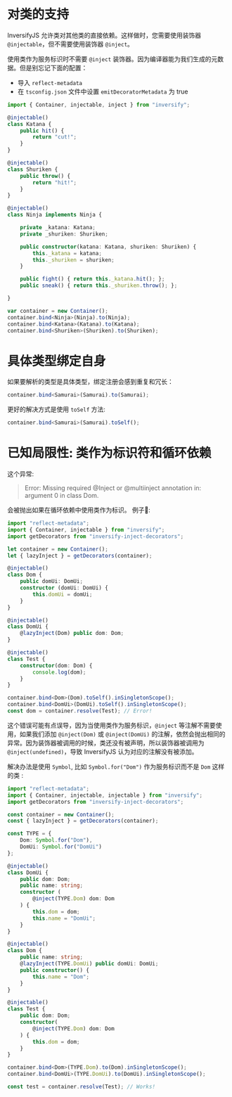 # 对类的支持
InversifyJS 允许类对其他类的直接依赖。这样做时，您需要使用装饰器 `@injectable`，但不需要使用装饰器 `@inject`。

使用类作为服务标识时不需要 `@inject` 装饰器。因为编译器能为我们生成的元数据。但是别忘记下面的配置：

- 导入 `reflect-metadata`
- 在 `tsconfig.json` 文件中设置 `emitDecoratorMetadata` 为 true

```ts
import { Container, injectable, inject } from "inversify";

@injectable()
class Katana {
    public hit() {
        return "cut!";
    }
}

@injectable()
class Shuriken {
    public throw() {
        return "hit!";
    }
}

@injectable()
class Ninja implements Ninja {

    private _katana: Katana;
    private _shuriken: Shuriken;

    public constructor(katana: Katana, shuriken: Shuriken) {
        this._katana = katana;
        this._shuriken = shuriken;
    }

    public fight() { return this._katana.hit(); };
    public sneak() { return this._shuriken.throw(); };

}

var container = new Container();
container.bind<Ninja>(Ninja).to(Ninja);
container.bind<Katana>(Katana).to(Katana);
container.bind<Shuriken>(Shuriken).to(Shuriken);
```

# 具体类型绑定自身
如果要解析的类型是具体类型，绑定注册会感到重复和冗长：

```ts
container.bind<Samurai>(Samurai).to(Samurai);
```
更好的解决方式是使用 `toSelf` 方法:

```ts
container.bind<Samurai>(Samurai).toSelf();
```

# 已知局限性: 类作为标识符和循环依赖

这个异常:

> Error: Missing required @Inject or @multiinject annotation in: argument 0 in class Dom.

会被抛出如果在循环依赖中使用类作为标识。 例子:

```ts
import "reflect-metadata";
import { Container, injectable } from "inversify";
import getDecorators from "inversify-inject-decorators";

let container = new Container();
let { lazyInject } = getDecorators(container);

@injectable()
class Dom {
    public domUi: DomUi;
    constructor (domUi: DomUi) {
        this.domUi = domUi;
    }
}

@injectable()
class DomUi {
    @lazyInject(Dom) public dom: Dom;
}

@injectable()
class Test {
    constructor(dom: Dom) {
        console.log(dom);
    }
}

container.bind<Dom>(Dom).toSelf().inSingletonScope();
container.bind<DomUi>(DomUi).toSelf().inSingletonScope();
const dom = container.resolve(Test); // Error!
```

这个错误可能有点误导，因为当使用类作为服务标识，`@inject` 等注解不需要使用，如果我们添加 `@inject(Dom)` 或 `@inject(DomUi)` 的注解，依然会抛出相同的异常。因为装饰器被调用的时候，类还没有被声明，所以装饰器被调用为 `@inject(undefined)`，导致 InversifyJS 认为对应的注解没有被添加。

解决办法是使用 `Symbol`, 比如 `Symbol.for("Dom")` 作为服务标识而不是 `Dom` 这样的类 :

```ts
import "reflect-metadata";
import { Container, injectable, injectable } from "inversify";
import getDecorators from "inversify-inject-decorators";

const container = new Container();
const { lazyInject } = getDecorators(container);

const TYPE = {
    Dom: Symbol.for("Dom"),
    DomUi: Symbol.for("DomUi")
};

@injectable()
class DomUi {
    public dom: Dom;
    public name: string;
    constructor (
        @inject(TYPE.Dom) dom: Dom
    ) {
        this.dom = dom;
        this.name = "DomUi";
    }
}

@injectable()
class Dom {
    public name: string;
    @lazyInject(TYPE.DomUi) public domUi: DomUi;
    public constructor() {
        this.name = "Dom";
    }
}

@injectable()
class Test {
    public dom: Dom;
    constructor(
        @inject(TYPE.Dom) dom: Dom
    ) {
        this.dom = dom;
    }
}

container.bind<Dom>(TYPE.Dom).to(Dom).inSingletonScope();
container.bind<DomUi>(TYPE.DomUi).to(DomUi).inSingletonScope();

const test = container.resolve(Test); // Works!
```

